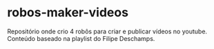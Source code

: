 # robos-maker-videos
Repositório onde crio 4 robôs para criar e publicar vídeos no youtube. Conteúdo baseado na playlist do Filipe Deschamps.
